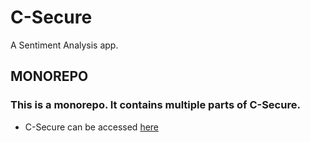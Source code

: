 # C-Secure

A Sentiment Analysis app.

## MONOREPO

### This is a monorepo. It contains multiple parts of C-Secure.

-   C-Secure can be accessed [here](https://c-secure.subzeroo.tech/)
